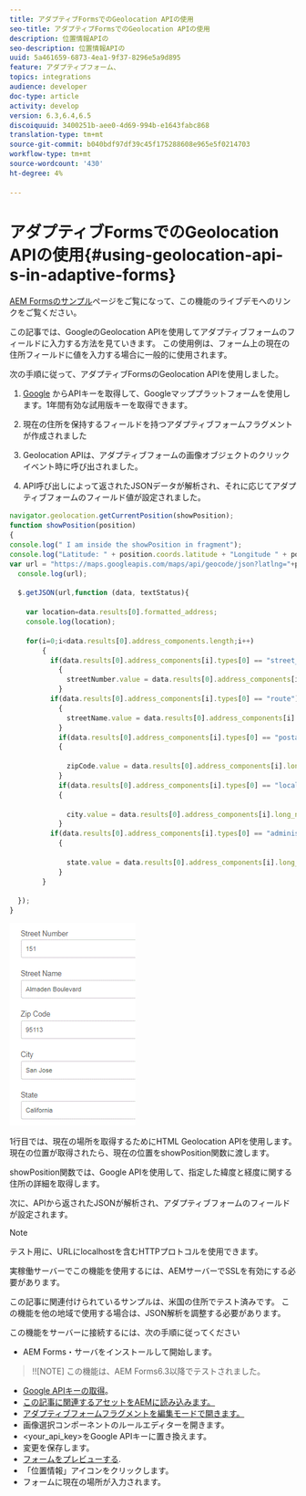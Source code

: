 ```yaml
---
title: アダプティブFormsでのGeolocation APIの使用
seo-title: アダプティブFormsでのGeolocation APIの使用
description: 位置情報APIの
seo-description: 位置情報APIの
uuid: 5a461659-6873-4ea1-9f37-8296e5a9d895
feature: アダプティブフォーム、
topics: integrations
audience: developer
doc-type: article
activity: develop
version: 6.3,6.4,6.5
discoiquuid: 3400251b-aee0-4d69-994b-e1643fabc868
translation-type: tm+mt
source-git-commit: b040bdf97df39c45f175288608e965e5f0214703
workflow-type: tm+mt
source-wordcount: '430'
ht-degree: 4%

---
```



# アダプティブFormsでのGeolocation APIの使用{#using-geolocation-api-s-in-adaptive-forms}

[AEM Formsのサンプル](https://forms.enablementadobe.com/content/samples/samples.html?query=0)ページをご覧になって、この機能のライブデモへのリンクをご覧ください。

この記事では、GoogleのGeolocation APIを使用してアダプティブフォームのフィールドに入力する方法を見ていきます。 この使用例は、フォーム上の現在の住所フィールドに値を入力する場合に一般的に使用されます。

次の手順に従って、アダプティブFormsのGeolocation APIを使用しました。

1. [Google](https://developers.google.com/maps/documentation/javascript/get-api-key) からAPIキーを取得して、Googleマッププラットフォームを使用します。1年間有効な試用版キーを取得できます。

1. 現在の住所を保持するフィールドを持つアダプティブフォームフラグメントが作成されました

1. Geolocation APIは、アダプティブフォームの画像オブジェクトのクリックイベント時に呼び出されました。

1. API呼び出しによって返されたJSONデータが解析され、それに応じてアダプティブフォームのフィールド値が設定されました。

```javascript
navigator.geolocation.getCurrentPosition(showPosition);
function showPosition(position) 
{
console.log(" I am inside the showPosition in fragment");
console.log("Latitude: " + position.coords.latitude + "Longitude " + position.coords.longitude);
var url = "https://maps.googleapis.com/maps/api/geocode/json?latlng="+position.coords.latitude+","+position.coords.longitude+"&key=<your_api_key>";
  console.log(url);
  
  $.getJSON(url,function (data, textStatus){
    
    var location=data.results[0].formatted_address;
    console.log(location);
    
    for(i=0;i<data.results[0].address_components.length;i++)
        {
          if(data.results[0].address_components[i].types[0] == "street_number")
            {
              streetNumber.value = data.results[0].address_components[i].long_name;
            }
          if(data.results[0].address_components[i].types[0] == "route")
            {
              streetName.value = data.results[0].address_components[i].long_name;
            }
            if(data.results[0].address_components[i].types[0] == "postal_code")
            {
              
              zipCode.value = data.results[0].address_components[i].long_name;
            }
            if(data.results[0].address_components[i].types[0] == "locality")
            {
              
              city.value = data.results[0].address_components[i].long_name;
            }
          if(data.results[0].address_components[i].types[0] == "administrative_area_level_1")
            {
              
              state.value = data.results[0].address_components[i].long_name;
            }
        }
    
  });
}
```

![GeoLocation APIで入力されるフィールド](assets/capture-4.gif)

1行目では、現在の場所を取得するためにHTML Geolocation APIを使用します。 現在の位置が取得されたら、現在の位置をshowPosition関数に渡します。

showPosition関数では、Google APIを使用して、指定した緯度と経度に関する住所の詳細を取得します。

次に、APIから返されたJSONが解析され、アダプティブフォームのフィールドが設定されます。

>[!NOTE]
>
>テスト用に、URLにlocalhostを含むHTTPプロトコルを使用できます。
>
>実稼働サーバーでこの機能を使用するには、AEMサーバーでSSLを有効にする必要があります。
>
>この記事に関連付けられているサンプルは、米国の住所でテスト済みです。 この機能を他の地域で使用する場合は、JSON解析を調整する必要があります。

この機能をサーバーに接続するには、次の手順に従ってください

* AEM Forms・サーバをインストールして開始します。

>!![NOTE] この機能は、AEM Forms6.3以降でテストされました。
* [Google APIキーの取得](https://developers.google.com/maps/documentation/javascript/get-api-key)。
* [この記事に関連するアセットをAEMに読み込みます。](assets/geolocationapi.zip)
* [アダプティブフォームフラグメントを編集モードで開きます。](http://localhost:4502/editor.html/content/forms/af/currentaddressfragment.html)
* 画像選択コンポーネントのルールエディターを開きます。
* &lt;your_api_key>をGoogle APIキーに置き換えます。
* 変更を保存します。
* [フォームをプレビューする](http://localhost:4502/content/dam/formsanddocuments/currentaddressfragment/jcr:content?wcmmode=disabled).
* 「位置情報」アイコンをクリックします。
* フォームに現在の場所が入力されます。
